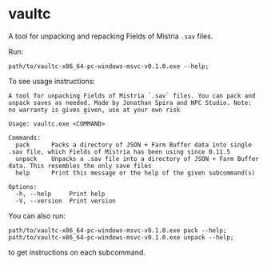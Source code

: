# vaultc
A tool for unpacking and repacking Fields of Mistria `.sav` files.

Run:

```
path/to/vaultc-x86_64-pc-windows-msvc-v0.1.0.exe --help; 
```

To see usage instructions:

```
A tool for unpacking Fields of Mistria `.sav` files. You can pack and unpack saves as needed. Made by Jonathan Spira and NPC Studio. Note: no warranty is gives given, use at your own risk

Usage: vaultc.exe <COMMAND>

Commands:
  pack      Packs a directory of JSON + Farm Buffer data into single .sav file, which Fields of Mistria has been using since 0.11.5
  unpack    Unpacks a .sav file into a directory of JSON + Farm Buffer data. This resembles the only save files
  help      Print this message or the help of the given subcommand(s)

Options:
  -h, --help     Print help
  -V, --version  Print version
```

You can also run:

```
path/to/vaultc-x86_64-pc-windows-msvc-v0.1.0.exe pack --help;
path/to/vaultc-x86_64-pc-windows-msvc-v0.1.0.exe unpack --help;
```

to get instructions on each subcommand.
